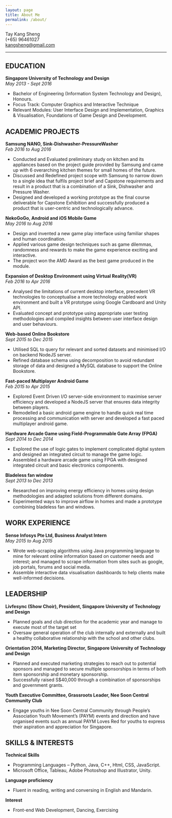 ```yaml
---
layout: page
title: About Me
permalink: /about/
---
```


<!-- Some information about you!

### More Information

A place to include any other types of information that you'd like to include about yourself.

### Contact me

[email@domain.com](mailto:email@domain.com) -->


Tay Kang Sheng  
(+65) 96461027  
kangsheng@gmail.com  

________  

## EDUCATION ##

**Singapore University of Technology and Design**  
*May 2013 - Sept 2016*  

* Bachelor of Engineering (Information System Technology and Design), Honours.
* Focus Track: Computer Graphics and Interactive Technique
* Relevant Modules: User Interface Design and Implementation, Graphics & Visualisation, Foundations of Game Design and Development.  

## ACADEMIC PROJECTS ##

**Samsung NANO, Sink-Dishwasher-PressureWasher**  
*Feb 2016 to Aug 2016*  

* Conducted and Evaluated preliminary study on kitchen and its appliances based on the project guide provided by Samsung and came up with 6 overarching kitchen themes for small homes of the future.
* Discussed and Redefined project scope with Samsung to narrow down to a single idea that fulfils project brief and Capstone requirements and result in a product that is a combination of a Sink, Dishwasher and Pressure Washer.
* Designed and developed a working prototype as the final course deliverable for Capstone Exhibition and successfully produced a product that is user-centric and technologically advance.  

**NekoGoGo, Android and iOS Mobile Game**  
*May 2016 to Aug 2016*  

* Design and invented a new game play interface using familiar shapes and human coordination. 
* Applied various game design techniques such as game dilemmas, randomness and rewards to make the game experience exciting and interactive.  
* The project won the AMD Award as the best game produced in the module. 

**Expansion of Desktop Environment using Virtual Reality(VR)**  
*Feb 2016 to Apr 2016*  

* Analysed the limitations of current desktop interface, precedent VR technologies to conceptualise a more technology enabled work environment and built a VR prototype using Google Cardboard and Unity API.
* Evaluated concept and prototype using appropriate user testing methodologies and compiled insights between user interface design and user behaviours.

**Web-based Online Bookstore**  
*Sept 2015 to Dec 2015*   

* Utilised SQL to query for relevant and sorted datasets and minimised I/O on backend NodeJS server.
* Refined database schema using decomposition to avoid redundant storage of data and designed a MySQL database to support the Online Bookstore. 

**Fast-paced Multiplayer Android Game**  
*Feb 2015 to Apr 2015*   

* Explored Event Driven I/O server-side environment to maximise server efficiency and developed a NodeJS server that ensures data integrity between players. 
* Remodelled a basic android game engine to handle quick real time processing and communication with server and developed a fast paced multiplayer android game.

**Hardware Arcade Game using Field-Programmable Gate Array (FPGA)**  
*Sept 2014 to Dec 2014*   

* Explored the use of logic gates to implement complicated digital system and designed an integrated circuit to manage the game logic.
* Assembled a hardware arcade game using FPGA with designed integrated circuit and basic electronics components.

**Bladeless fan window**  
*Sept 2013 to Dec 2013*   

* Researched on improving energy efficiency in homes using design methodologies and adapted solutions from different domains.
* Experimented ways to improve airflow in homes and made a prototype combining bladeless fan and windows.

## WORK EXPERIENCE ##

**Sense Infosys Pte Ltd, Business Analyst Intern**   
*May 2015 to Aug 2015*   

* Wrote web-scraping algorithms using Java programming language to mine for relevant online information based on customer needs and interest; and managed to scrape information from sites such as google, job portals, forums and social media.
* Assemble interactive data visualisation dashboards to help clients make well-informed decisions. 

## LEADERSHIP ##

**Livfesync (Show Choir), President, Singapore University of Technology and Design**      

* Planned goals and club direction for the academic year and manage to execute most of the target set
* Oversaw general operation of the club internally and externally and built a healthy collaborative relationship with the school and other clubs.

**Orientation 2014, Marketing Director, Singapore University of Technology and Design**      

* Planned and executed marketing strategies to reach out to potential sponsors and managed to secure multiple sponsorships in terms of both item sponsorship and monetary sponsorship.
* Successfully raised S$40,000 through a combination of sponsorships and government grants.

**Youth Executive Committee, Grassroots Leader, Nee Soon Central Community Club**      

* Engage youths in Nee Soon Central Community through People’s Association Youth Movement’s (PAYM) events and direction and have organised events such as annual PAYM Loves Red for youths to express their aspiration and appreciation for Singapore.

## SKILLS & INTERESTS ##

**Technical Skills**      

* Programming Languages – Python, Java, C++, Html, CSS, JavaScript.  
* Microsoft Office, Tableau, Adobe Photoshop and Illustrator, Unity.  

**Language proficiency**

* Fluent in reading, writing and conversing in English and Mandarin.

**Interest**  

* Front-end Web Development, Dancing, Exercising











